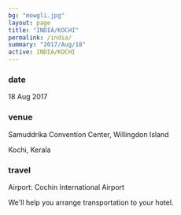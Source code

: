 ```yaml
---
bg: "mowgli.jpg"
layout: page
title: "INDIA/KOCHI"
permalink: /india/
summary: "2017/Aug/18"
active: INDIA/KOCHI
---
```


<!-- <h3> rsvp </h3> -->

<h3> date </h3>
18 Aug 2017

<h3> venue </h3>
Samuddrika Convention Center, Willingdon Island

Kochi, Kerala

<h3> travel </h3>

Airport: Cochin International Airport

We'll help you arrange transportation to your hotel.

<!-- <h3> lodging </h3> -->

